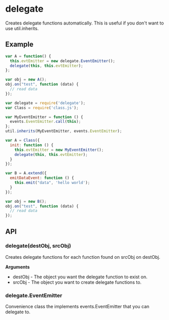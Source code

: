 
# delegate

Creates delegate functions automatically. This is useful if you don't want to use util.inherits.

## Example

```javascript
var A = function() {
  this.evtEmitter = new delegate.EventEmitter();
  delegate(this, this.evtEmitter);
};

var obj = new A();
obj.on("test", function (data) {
  // read data
});
```

```javascript
var delegate = require('delegate');
var Class = require('class.js');

var MyEventEmitter = function () {
  events.EventEmitter.call(this);
};
util.inherits(MyEventEmitter, events.EventEmitter);

var A = Class({
  init: function () {
    this.evtEmitter = new MyEventEmitter();
    delegate(this, this.evtEmitter);
  }
});

var B = A.extend({
  emitDataEvent: function () {
    this.emit("data", 'hello world');
  }
});

var obj = new B();
obj.on("test", function (data) {
  // read data
});
```

## API

### delegate(destObj, srcObj)

Creates delegate functions for each function found on srcObj on destObj.

__Arguments__

 * destObj - The object you want the delegate function to exist on.
 * srcObj - The object you want to create delegate functions to.

### delegate.EventEmitter

Convenience class the implements events.EventEmitter that you can delegate to.

